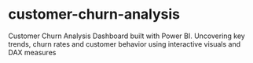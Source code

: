 # customer-churn-analysis
Customer Churn Analysis Dashboard built with Power BI. Uncovering key trends, churn rates and customer behavior using interactive visuals and DAX measures
